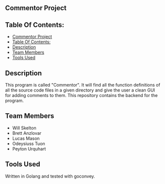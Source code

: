 ## Commentor Project

## Table Of Contents:

- [Commentor Project](#commentor-project)
- [Table Of Contents:](#table-of-contents)
- [Description](#description)
- [Team Members](#team-members)
- [Tools Used](#tools-used)

## Description

This program is called "Commentor". It will find all the function definitions of all the source code files in a given directory and give the user a clean GUI for adding comments to them. This repository contains the backend for the program.

## Team Members

- Will Skelton
- Brett Anzlovar
- Lucas Mason
- Odeysiuss Tuon
- Peyton Urquhart

## Tools Used

Written in Golang and tested with goconvey.
